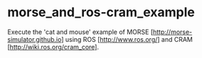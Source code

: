 morse_and_ros-cram_example
=============


Execute the 'cat and mouse' example of MORSE [http://morse-simulator.github.io] using ROS [http://www.ros.org/] and CRAM [http://wiki.ros.org/cram_core]. 
